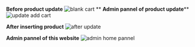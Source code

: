 **Before product update**
![blank cart](https://user-images.githubusercontent.com/91000837/230968318-e19cadf5-4ca3-4764-a601-ea1bef5c9ac2.PNG)
**
**Admin pannel of product update****
![update add cart](https://user-images.githubusercontent.com/91000837/230968612-0c80b013-2ce8-48d0-88eb-b67280929f04.PNG)

**After inserting product**
![after update](https://user-images.githubusercontent.com/91000837/230967681-f609da0f-659e-4478-935a-d0090b430df2.PNG)

**Admin pannel of this website**
![admin home pannel](https://user-images.githubusercontent.com/91000837/230967997-ba6addec-d699-49fa-9386-4db1a16eb22d.PNG)


